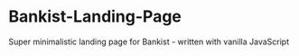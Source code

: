 # Bankist-Landing-Page
Super minimalistic landing page for Bankist - written with vanilla JavaScript
